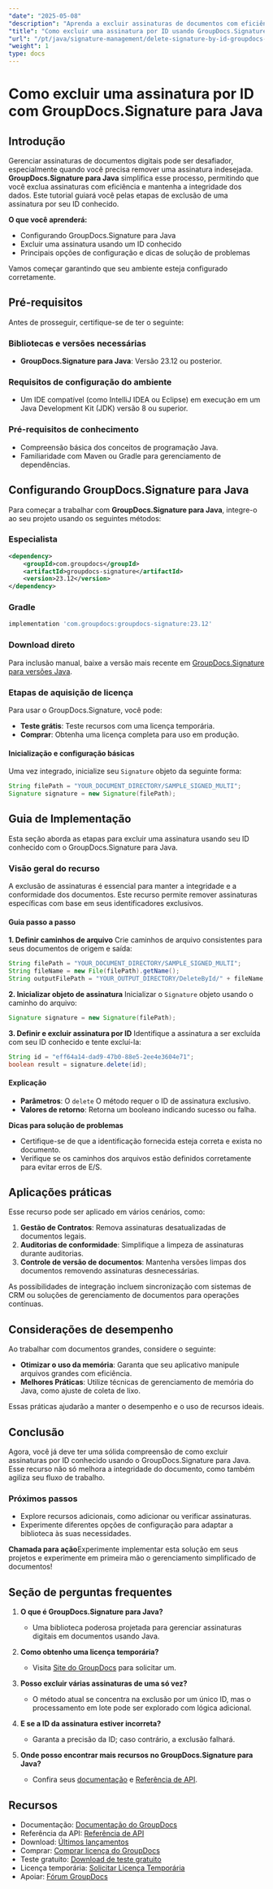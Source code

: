 ```yaml
---
"date": "2025-05-08"
"description": "Aprenda a excluir assinaturas de documentos com eficiência usando o GroupDocs.Signature para Java. Este guia aborda a configuração, as etapas de exclusão e dicas de solução de problemas."
"title": "Como excluir uma assinatura por ID usando GroupDocs.Signature para Java"
"url": "/pt/java/signature-management/delete-signature-by-id-groupdocs-signature-java/"
"weight": 1
type: docs
---
```

# Como excluir uma assinatura por ID com GroupDocs.Signature para Java

## Introdução

Gerenciar assinaturas de documentos digitais pode ser desafiador, especialmente quando você precisa remover uma assinatura indesejada. **GroupDocs.Signature para Java** simplifica esse processo, permitindo que você exclua assinaturas com eficiência e mantenha a integridade dos dados. Este tutorial guiará você pelas etapas de exclusão de uma assinatura por seu ID conhecido.

**O que você aprenderá:**
- Configurando GroupDocs.Signature para Java
- Excluir uma assinatura usando um ID conhecido
- Principais opções de configuração e dicas de solução de problemas

Vamos começar garantindo que seu ambiente esteja configurado corretamente.

## Pré-requisitos

Antes de prosseguir, certifique-se de ter o seguinte:

### Bibliotecas e versões necessárias
- **GroupDocs.Signature para Java**: Versão 23.12 ou posterior.

### Requisitos de configuração do ambiente
- Um IDE compatível (como IntelliJ IDEA ou Eclipse) em execução em um Java Development Kit (JDK) versão 8 ou superior.

### Pré-requisitos de conhecimento
- Compreensão básica dos conceitos de programação Java.
- Familiaridade com Maven ou Gradle para gerenciamento de dependências.

## Configurando GroupDocs.Signature para Java

Para começar a trabalhar com **GroupDocs.Signature para Java**, integre-o ao seu projeto usando os seguintes métodos:

### Especialista
```xml
<dependency>
    <groupId>com.groupdocs</groupId>
    <artifactId>groupdocs-signature</artifactId>
    <version>23.12</version>
</dependency>
```

### Gradle
```gradle
implementation 'com.groupdocs:groupdocs-signature:23.12'
```

### Download direto
Para inclusão manual, baixe a versão mais recente em [GroupDocs.Signature para versões Java](https://releases.groupdocs.com/signature/java/).

### Etapas de aquisição de licença
Para usar o GroupDocs.Signature, você pode:
- **Teste grátis**: Teste recursos com uma licença temporária.
- **Comprar**: Obtenha uma licença completa para uso em produção.

#### Inicialização e configuração básicas
Uma vez integrado, inicialize seu `Signature` objeto da seguinte forma:

```java
String filePath = "YOUR_DOCUMENT_DIRECTORY/SAMPLE_SIGNED_MULTI";
Signature signature = new Signature(filePath);
```

## Guia de Implementação

Esta seção aborda as etapas para excluir uma assinatura usando seu ID conhecido com o GroupDocs.Signature para Java.

### Visão geral do recurso

A exclusão de assinaturas é essencial para manter a integridade e a conformidade dos documentos. Este recurso permite remover assinaturas específicas com base em seus identificadores exclusivos.

#### Guia passo a passo

**1. Definir caminhos de arquivo**
Crie caminhos de arquivo consistentes para seus documentos de origem e saída:

```java
String filePath = "YOUR_DOCUMENT_DIRECTORY/SAMPLE_SIGNED_MULTI";
String fileName = new File(filePath).getName();
String outputFilePath = "YOUR_OUTPUT_DIRECTORY/DeleteById/" + fileName;
```

**2. Inicializar objeto de assinatura**
Inicializar o `Signature` objeto usando o caminho do arquivo:

```java
Signature signature = new Signature(filePath);
```

**3. Definir e excluir assinatura por ID**
Identifique a assinatura a ser excluída com seu ID conhecido e tente excluí-la:

```java
String id = "eff64a14-dad9-47b0-88e5-2ee4e3604e71";
boolean result = signature.delete(id);
```

#### Explicação
- **Parâmetros**: O `delete` O método requer o ID de assinatura exclusivo.
- **Valores de retorno**: Retorna um booleano indicando sucesso ou falha.

**Dicas para solução de problemas**
- Certifique-se de que a identificação fornecida esteja correta e exista no documento.
- Verifique se os caminhos dos arquivos estão definidos corretamente para evitar erros de E/S.

## Aplicações práticas

Esse recurso pode ser aplicado em vários cenários, como:

1. **Gestão de Contratos**: Remova assinaturas desatualizadas de documentos legais.
2. **Auditorias de conformidade**: Simplifique a limpeza de assinaturas durante auditorias.
3. **Controle de versão de documentos**: Mantenha versões limpas dos documentos removendo assinaturas desnecessárias.

As possibilidades de integração incluem sincronização com sistemas de CRM ou soluções de gerenciamento de documentos para operações contínuas.

## Considerações de desempenho

Ao trabalhar com documentos grandes, considere o seguinte:
- **Otimizar o uso da memória**: Garanta que seu aplicativo manipule arquivos grandes com eficiência.
- **Melhores Práticas**: Utilize técnicas de gerenciamento de memória do Java, como ajuste de coleta de lixo.

Essas práticas ajudarão a manter o desempenho e o uso de recursos ideais.

## Conclusão

Agora, você já deve ter uma sólida compreensão de como excluir assinaturas por ID conhecido usando o GroupDocs.Signature para Java. Esse recurso não só melhora a integridade do documento, como também agiliza seu fluxo de trabalho.

### Próximos passos
- Explore recursos adicionais, como adicionar ou verificar assinaturas.
- Experimente diferentes opções de configuração para adaptar a biblioteca às suas necessidades.

**Chamada para ação**Experimente implementar esta solução em seus projetos e experimente em primeira mão o gerenciamento simplificado de documentos!

## Seção de perguntas frequentes

1. **O que é GroupDocs.Signature para Java?**
   - Uma biblioteca poderosa projetada para gerenciar assinaturas digitais em documentos usando Java.

2. **Como obtenho uma licença temporária?**
   - Visita [Site do GroupDocs](https://purchase.groupdocs.com/temporary-license/) para solicitar um.

3. **Posso excluir várias assinaturas de uma só vez?**
   - O método atual se concentra na exclusão por um único ID, mas o processamento em lote pode ser explorado com lógica adicional.

4. **E se a ID da assinatura estiver incorreta?**
   - Garanta a precisão da ID; caso contrário, a exclusão falhará.

5. **Onde posso encontrar mais recursos no GroupDocs.Signature para Java?**
   - Confira seus [documentação](https://docs.groupdocs.com/signature/java/) e [Referência de API](https://reference.groupdocs.com/signature/java/).

## Recursos
- Documentação: [Documentação do GroupDocs](https://docs.groupdocs.com/signature/java/)
- Referência da API: [Referência de API](https://reference.groupdocs.com/signature/java/)
- Download: [Últimos lançamentos](https://releases.groupdocs.com/signature/java/)
- Comprar: [Comprar licença do GroupDocs](https://purchase.groupdocs.com/buy)
- Teste gratuito: [Download de teste gratuito](https://releases.groupdocs.com/signature/java/)
- Licença temporária: [Solicitar Licença Temporária](https://purchase.groupdocs.com/temporary-license/)
- Apoiar: [Fórum GroupDocs](https://forum.groupdocs.com/c/signature/)